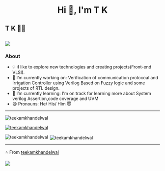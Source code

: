 
<!--
**teekamkhandelwal/teekamkhandelwal** is a ✨ _special_ ✨ repository because its `README.md` (this file) appears on your GitHub profile.

Here are some ideas to get you started:

- 🔭 I’m currently working on ...
- 🌱 I’m currently learning ...
- 👯 I’m looking to collaborate on ...
- 🤔 I’m looking for help with ...
- 💬 Ask me about ...
- 📫 How to reach me: ...
- 😄 Pronouns: ...
- ⚡ Fun fact: ...
-->

<h1 align="center">Hi 👋, I'm T K </h1> 

## T K 👨‍💻 
 <a href="https://www.linkedin.com/in/teekam-chand-k-1640a2155/"><img src="https://img.shields.io/badge/in-Teekam%20Chand%20Khandelwal-blue"/></a>
---------------------------------------------------------------------------------------------------------------------------------------------------------------------------------
### About

- 💡 :I like to explore new technologies and creating  projects(Front-end VLSI).
- 🔭 I’m currently working on: Verification of communication protocoal and Irrigation Controller using Verilog Based on Fuzzy logic and some projects of RTL design.
- 🌱 I’m currently learning: I'm on track for learning more about System verilog Assertion,code coverage and UVM 
- 😄 Pronouns: He/ His/ Him 😇


---------------------------------------------------------------------------------------------------------------------------------------------------------------------------------



<p align="left"> <img src="https://komarev.com/ghpvc/?username=teekamkhandelwal&label=Profile%20views&color=0e75b6&style=flat" alt="teekamkhandelwal" /> </p>

<p align="left"> <a href="https://github.com/ryo-ma/github-profile-trophy"><img src="https://github-profile-trophy.vercel.app/?username=teekamkhandelwal" alt="teekamkhandelwal" /></a> </p>


<p><img align="left" src="https://github-readme-stats.vercel.app/api/top-langs?username=teekamkhandelwal&show_icons=true&locale=en&layout=compact" alt="teekamkhandelwal" /></p>

<p>&nbsp;<img align="center" src="https://github-readme-stats.vercel.app/api?username=teekamkhandelwal&show_icons=true&locale=en" alt="teekamkhandelwal" /></p>





---------------------------------------------------------------------------------------------------------------------------------------------------------------------------------
>

⭐️ From [teekamkhandelwal](https://github.com/teekamkhandelwal)

<a href="https://github.com/teekamkhandelwal"><img src="https://img.shields.io/github/followers/teekamkhandelwal?style=social"/></a>

